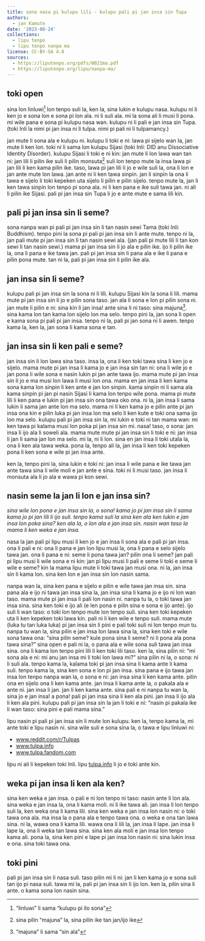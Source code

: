 ```yaml
---
title: sona nasa pi kulupu lili - kulupu pali pi jan insa sin Tupa
authors:
  - jan Kamute
date: '2023-08-24'
collections:
  - lipu tenpo
  - lipu tenpo nanpa ma
license: CC-BY-SA 4.0
sources:
  - https://liputenpo.org/pdfs/0021ma.pdf
  - https://liputenpo.org/lipu/nanpa-ma/
---
```


## toki open

sina lon linluwi[^1] lon tenpo suli la, ken la, sina lukin e kulupu nasa. kulupu ni li ken jo e sona lon e sona pi lon ala. ni li suli ala. mi la sona ali li musi li pona. mi wile pana e sona pi kulupu nasa wan. kulupu ni li pali e jan insa sin Tupa. (toki Inli la nimi pi jan insa ni li tulpa. nimi pi pali ni li tulpamancy.)

jan mute li sona ala e kulupu ni. kulupu li toki e ni: lawa pi sijelo wan la, jan mute li ken lon. toki ni li sama lon kulupu Sijasi (toki Inli: DID anu Dissociative Identity Disorder). kulupu Sijasi li toki e ni kin: jan mute li lon lawa wan tan ni: jan lili li pilin ike suli li pilin monsuta[^2] suli lon tenpo mute la insa lawa pi jan lili li ken kama pilin ike. taso, lawa pi jan lili li jo e wile suli la, ona li lon e jan ante mute lon lawa. jan ante ni li ken tawa sinpin. jan li sinpin la ona li tawa e sijelo li toki kepeken uta sijelo li pilin e pilin sijelo. tenpo mute la, jan li ken tawa sinpin lon tenpo pi sona ala. ni li ken pana e ike suli tawa jan. ni ali li pilin ike Sijasi. pali pi jan insa sin Tupa li jo e ante mute e sama lili kin.

## pali pi jan insa sin li seme?

sona nanpa wan pi pali pi jan insa sin li tan nasin sewi Tama (toki Inli: Buddhism). tenpo pini la sona pi pali pi jan insa sin li ante mute. tenpo ni la, jan pali mute pi jan insa sin li tan nasin sewi ala. (jan pali pi mute lili li tan kon sewi li tan nasin sewi.) mama pi jan insa sin li jo ala e pilin ike. ijo li pilin ike la, ona li pana e ike tawa jan. pali pi jan insa sin li pana ala e ike li pana e pilin pona mute. tan ni la, pali pi jan insa sin li pilin ike ala.

[^1]: “linluwi” li sama “kulupu pi ilo sona”
[^2]: sina pilin “majuna” la, sina pilin ike tan jan/ijo ike

## jan insa sin li seme?

kulupu pali pi jan insa sin la sona ni li lili. kulupu Sijasi kin la sona li lili. mama mute pi jan insa sin li jo e pilin sona taso. jan ala li sona e lon pi pilin sona ni. jan mute li pilin e ni: sina kin li jan insa! ante sina li ni taso: sina majuna[^3]. sina kama lon tan kama lon sijelo lon ma selo. tenpo pini la, jan sona li open e kama sona pi pali pi jan insa. tenpo ni la, pali pi jan sona ni li awen. tenpo kama la, ken la, jan sona li kama sona e tan.

## jan insa sin li ken pali e seme?

jan insa sin li lon lawa sina taso. insa la, ona li ken toki tawa sina li ken jo e sijelo. mama mute pi jan insa li kama jo e jan insa sin tan ni: ona li wile jo e jan pona li wile sona e nasin lukin pi jan ante tawa ijo. mama mute pi jan insa sin li jo e ma musi lon lawa li musi lon ona. mama en jan insa li ken kama sona kama lon sinpin li ken ante e jan lon sinpin. kama sinpin ni li sama ala kama sinpin pi jan pi nasin Sijasi li kama lon tenpo wile pona. mama pi mute lili li ken pana e lukin pi jan insa sin ona tawa oko ona. ni la, jan insa li sama lukin li sama jan ante lon ma selo. mama ni li ken kama jo e pilin ante pi jan insa ona kin e pilin luka pi jan insa lon ma selo li ken kute e toki ona sama ijo lon ma selo. kulupu pali pi jan insa sin la, mi lukin e toki ni tan mama wan: mi ken tawa pi kalama musi lon poka pi jan insa sin mi. nasa! taso, o sona: jan insa li ijo ala li soweli ala. mama mute mute pi jan insa sin li toki e ni: jan insa li jan li sama jan lon ma selo. mi la, ni li lon. sina en jan insa li toki utala la, ona li ken ala tawa weka. pona la, tenpo ali la, jan insa li ken toki kepeken pona li ken sona e wile pi jan insa ante.

[^3]: “majuna” li sama “sin ala”

ken la, tenpo pini la, sina lukin e toki ni: jan insa li wile pana e ike tawa jan ante tawa sina li wile moli e jan ante e sina. toki ni li musi taso. jan insa li monsuta ala li jo ala e wawa pi kon sewi.

## nasin seme la jan li lon e jan insa sin?

*sina wile lon pona e jan insa sin la, o sona! kama jo pi jan insa sin li sama kama jo pi jan lili li ijo suli. tenpo kama suli la sina ken ala ken lukin e jan insa lon poka sina? ken ala la, o lon ala e jan insa sin. nasin wan taso la mama li ken weka e jan insa.*

nasa la jan pali pi lipu musi li ken jo e jan insa li sona ala e pali pi jan insa. ona li pali e ni: ona li pana e jan lon lipu musi la, ona li pana e selo sijelo tawa jan. ona li pana e ni: seme li pona tawa jan? pilin ona li seme? jan pali pi lipu musi li wile sona e ni kin: jan pi lipu musi li pali e seme li toki e seme li wile e seme? kin la mama lipu mute li toki tawa jan musi ona. ni la, jan insa sin li kama lon. sina ken lon e jan insa sin lon nasin sama.

nanpa wan la, sina ken pana e sijelo e pilin e wile tawa jan insa sin. sina pana ala e ijo ni tawa jan insa sina la, jan insa sina li kama jo e ijo ni lon wan taso. mama mute pi jan insa li pali lon nasin ni. nanpa tu la, o toki tawa jan insa sina. sina ken toki e ijo ali (e len pona e pilin sina e sona e ijo ante). ijo suli li wan taso: o toki lon tenpo mute lon tenpo suli. sina ken toki kepeken uta li ken kepeken toki lawa kin. pali ni li ken wile e tenpo suli. mama mute (luka tu tan luka luka) pi jan insa sin li pini e pali toki suli ni lon tenpo mun tu. nanpa tu wan la, sina pilin e jan insa lon lawa sina la, sina ken toki e wile sona tawa ona: “sina pilin seme? kule pona sina li seme? ni li pona ala pona tawa sina?” sina open e pali ni la, o pana ala e wile sona suli tawa jan insa sina. ona li kama lon tenpo pini lili li ken toki lili taso. ken la, sina pilin ni: “mi sona ala e ni: mi anu jan insa mi li toki lon lawa mi?” sina pilin ni la, o sona: ni li suli ala. tenpo kama la, kalama toki pi jan insa sina li kama ante li kama suli. tenpo kama la, sina ken sona e lon pi jan insa. sina pana e ijo tawa jan insa lon tenpo nanpa wan la, o sona e ni: jan insa sina li ken kama ante. pilin ona en sijelo ona li ken kama ante. jan insa li kama ante la, o pakala ala e ante ni. jan insa li jan. jan li ken kama ante. sina pali e ni nanpa tu wan la, sina jo e jan insa! a pona! pali pi jan insa sina li ken ala pini. jan insa li ijo ala li ken ala pini. kulupu pali pi jan insa sin la jan li toki e ni: “nasin pi pakala ike li wan taso: sina pini e pali mama sina.”

lipu nasin pi pali pi jan insa sin li mute lon kulupu. ken la, tenpo kama la, mi ante toki e lipu nasin ni. sina wile suli e sona sina la, o tawa e lipu linluwi ni:

- www.reddit.com/r/Tulpas
- www.tulpa.info
- www.tulpa.fandom.com

lipu ni ali li kepeken toki Inli. lipu [tulpa.info](tulpa.info) li jo e toki ante kin.

## weka pi jan insa li ken ala ken?

sina ken weka e jan insa. o pali e ni lon tenpo ni taso: nasin ante li lon ala. sina weka e jan insa la, ona li kama moli. ni li ike tawa ali. jan insa li lon tenpo suli la, ken weka ona li kama lili. sina ken weka e jan insa lon nasin ni: o toki tawa ona ala. ma insa la o pana ala e tenpo tawa ona. o weka e ona tan lawa sina. ni la, wawa ona li kama lili. wawa ona li lili la, jan insa li lape. jan insa li lape la, ona li weka tan lawa sina. sina ken ala moli e jan insa lon tenpo kama ali. pona la, sina ken pini e lape pi jan insa lon nasin ni: sina lukin insa e ona. sina toki tawa ona.

## toki pini

pali pi jan insa sin li nasa suli. taso pilin mi li ni: jan li ken kama jo e sona suli tan ijo pi nasa suli. tawa mi la, pali pi jan insa sin li ijo lon. ken la, pilin sina li ante. o kama sona lon nasin sina.